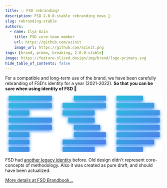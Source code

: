 ```yaml
---
title: 💥 FSD rebranding!
description: FSD 2.0.0-stable rebranding news 🍰
slug: rebranding-stable
authors:
  - name: Ilya Azin
    title: FSD core-team member
    url: https://github.com/azinit
    image_url: https://github.com/azinit.png
tags: [brand, promo, breaking, 2.0.0-stable]
image: https://feature-sliced.design/img/brand/logo-primary.svg
hide_table_of_contents: false
---
```


For a compatible and long-term use of the brand, we have been carefully rebranding of FSD's identity for a year (2021-2022). **So that you can be sure when using identity of FSD 🍰**

<div class="container text--center margin-vert--md">
    <img src="/img/brand/logo-primary.svg" alt="logo-primary" />
</div>

<!--truncate-->

FSD had [another legacy identity](https://drive.google.com/drive/folders/11Y-3qZ_C9jOFoW2UbSp11YasOhw4yBdl?usp=sharing) before. Old design didn't represent core-concepts of methodology. Also it was created as pure draft, and should have been actualized.

<div class="container text--center">
    <a class="button button--primary margin-bottom--md padding-horiz--xl padding-vert--md brand--primary" href="/docs/branding">
        More details at FSD Brandbook...
    </a>
</div>
